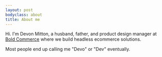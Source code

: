 ```yaml
---
layout: post
bodyclass: about
title: About me
---
```


<p class="post__intro">Hi. I'm Devon Mitton, a husband, father, and product design manager at <a href="https://boldcommerce.com" class="link--boldcommerce">Bold Commerce</a> where we build headless ecommerce solutions.<p>

<!-- more -->

Most people end up calling me "Devo" or "Dev" eventually.
